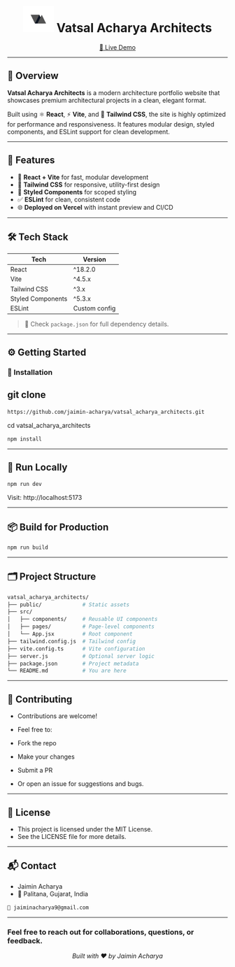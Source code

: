<h1 align="center">
  <img src="./public/logo.png" alt="Logo" width="70" height="60">
  Vatsal Acharya Architects
</h1>

<p align="center">
  <a href="https://vatsalacharyaarchitects.vercel.app/" target="_blank">
    🔗 Live Demo
  </a>
</p>

---

## 📘 Overview

**Vatsal Acharya Architects** is a modern architecture portfolio website that showcases premium architectural projects in a clean, elegant format.

Built using ⚛️ **React**, ⚡ **Vite**, and 💨 **Tailwind CSS**, the site is highly optimized for performance and responsiveness. It features modular design, styled components, and ESLint support for clean development.

---

## 🚀 Features

- 🔧 **React + Vite** for fast, modular development
- 🎨 **Tailwind CSS** for responsive, utility-first design
- 🧱 **Styled Components** for scoped styling
- ✅ **ESLint** for clean, consistent code
- 🌐 **Deployed on Vercel** with instant preview and CI/CD

---

## 🛠️ Tech Stack

| Tech             | Version             |
|------------------|---------------------|
| React            | ^18.2.0             |
| Vite             | ^4.5.x              |
| Tailwind CSS     | ^3.x                |
| Styled Components| ^5.3.x              |
| ESLint           | Custom config       |

> 📄 Check `package.json` for full dependency details.

---

## ⚙️ Getting Started

### 🔧 Installation


## git clone 
```bash
https://github.com/jaimin-acharya/vatsal_acharya_architects.git
```
cd vatsal_acharya_architects
```bash
npm install
```

---

## 🧪 Run Locally
```bash
npm run dev
```
Visit: http://localhost:5173

---

## 📦 Build for Production
```bash
npm run build
```
---


## 🗂️ Project Structure
```bash
vatsal_acharya_architects/
├── public/             # Static assets
├── src/
│   ├── components/     # Reusable UI components
│   ├── pages/          # Page-level components
│   └── App.jsx         # Root component
├── tailwind.config.js  # Tailwind config
├── vite.config.ts      # Vite configuration
├── server.js           # Optional server logic
├── package.json        # Project metadata
└── README.md           # You are here
```
---

## 🤝 Contributing

- Contributions are welcome!

- Feel free to:

- Fork the repo

- Make your changes

- Submit a PR

- Or open an issue for suggestions and bugs.

---
## 📄 License

- This project is licensed under the MIT License.
- See the LICENSE file for more details.

---
## 📬 Contact

- Jaimin Acharya
- 📍 Palitana, Gujarat, India
```bash
📧 jaiminacharya9@gmail.com
```
---

### Feel free to reach out for collaborations, questions, or feedback.

<p align="center"><i>Built with ❤️ by Jaimin Acharya</i></p> 


